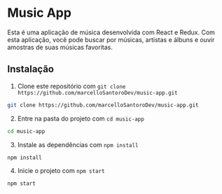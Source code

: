 # Music App

Esta é uma aplicação de música desenvolvida com React e Redux. Com esta aplicação, você pode buscar por músicas, artistas e álbuns e ouvir amostras de suas músicas favoritas.

## Instalação

1. Clone este repositório com `git clone https://github.com/marcelloSantoroDev/music-app.git`

```bash
git clone https://github.com/marcelloSantoroDev/music-app.git
```

2. Entre na pasta do projeto com `cd music-app`

```bash
cd music-app
```

3. Instale as dependências com `npm install`

```bash
npm install
```

4. Inicie o projeto com `npm start`

```bash
npm start
```
